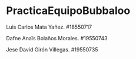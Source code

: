 # PracticaEquipoBubbaloo

Luis Carlos Mata Yañez. #18550717

Dafne Anaïs Bolaños Morales. #19550743

Jese David Girón Villegas. #19550735
